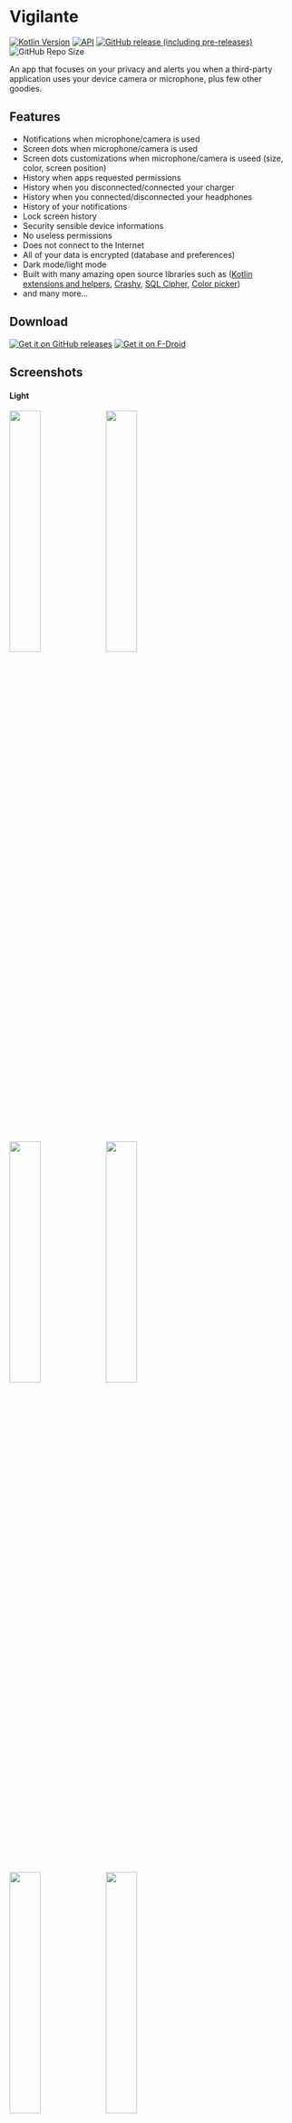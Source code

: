 # Vigilante

[![Kotlin Version](https://img.shields.io/badge/kotlin-1.4.20-blue.svg)](https://kotlinlang.org)
[![API](https://img.shields.io/badge/API-24%2B-brightgreen.svg?style=flat)](https://android-arsenal.com/api?level=21)
[![GitHub release (including pre-releases)](https://img.shields.io/github/v/release/FunkyMuse/Vigilante?include_prereleases)](https://github.com/FunkyMuse/Vigilante/releases/latest)
![GitHub Repo Size](https://img.shields.io/github/repo-size/FunkyMuse/Vigilante)


An app that focuses on your privacy and alerts you when a third-party application uses your device camera or microphone, plus few other goodies.

## Features
- Notifications when microphone/camera is used
- Screen dots when microphone/camera is used
- Screen dots customizations when microphone/camera is useed (size, color, screen position)
- History when apps requested permissions
- History when you disconnected/connected your charger
- History when you connected/disconnected your headphones
- History of your notifications
- Lock screen history
- Security sensible device informations
- No useless permissions
- Does not connect to the Internet
- All of your data is encrypted (database and preferences)
- Dark mode/light mode
- Built with many amazing open source libraries such as ([Kotlin extensions and helpers](https://github.com/FunkyMuse/KAHelpers), [Crashy](https://github.com/FunkyMuse/Crashy), [SQL Cipher](https://github.com/sqlcipher/android-database-sqlcipher), [Color picker](https://github.com/skydoves/ColorPickerView))
- and many more...

## Download
[![Get it on GitHub releases](https://i.ibb.co/q0mdc4Z/get-it-on-github.png)](https://github.com/FunkyMuse/Vigilante/releases/latest)
[![Get it on F-Droid](https://fdroid.gitlab.io/artwork/badge/get-it-on.png)](https://f-droid.org/en/packages/com.crazylegend.vigilante/)

## Screenshots

#### Light

<img src="https://raw.githubusercontent.com/FunkyMuse/Vigilante/master/fastlane/metadata/android/en-US/images/phoneScreenshots/screen_1.png" width="33%"> </img><img src="https://raw.githubusercontent.com/FunkyMuse/Vigilante/master/fastlane/metadata/android/en-US/images/phoneScreenshots/screen_2.png" width="33%"> </img><img src="https://raw.githubusercontent.com/FunkyMuse/Vigilante/master/fastlane/metadata/android/en-US/images/phoneScreenshots/screen_3.png" width="33%"></img> <img src="https://raw.githubusercontent.com/FunkyMuse/Vigilante/master/fastlane/metadata/android/en-US/images/phoneScreenshots/screen_4.png" width="33%"></img> <img src="https://raw.githubusercontent.com/FunkyMuse/Vigilante/master/fastlane/metadata/android/en-US/images/phoneScreenshots/screen_5.png" width="33%"></img> <img src="https://raw.githubusercontent.com/FunkyMuse/Vigilante/master/fastlane/metadata/android/en-US/images/phoneScreenshots/screen_6.png" width="33%"></img>
#### Dark

<img src="https://raw.githubusercontent.com/FunkyMuse/Vigilante/master/fastlane/metadata/android/en-US/images/phoneScreenshots/screen_7.png" width="33%"></img> <img src="https://raw.githubusercontent.com/FunkyMuse/Vigilante/master/fastlane/metadata/android/en-US/images/phoneScreenshots/screen_8.png" width="33%"></img> <img src="https://raw.githubusercontent.com/FunkyMuse/Vigilante/master/fastlane/metadata/android/en-US/images/phoneScreenshots/screen_9.png" width="33%"></img> <img src="https://raw.githubusercontent.com/FunkyMuse/Vigilante/master/fastlane/metadata/android/en-US/images/phoneScreenshots/screen_10.png" width="33%"></img> <img src="https://raw.githubusercontent.com/FunkyMuse/Vigilante/master/fastlane/metadata/android/en-US/images/phoneScreenshots/screen_11.png" width="33%"></img> <img src="https://raw.githubusercontent.com/FunkyMuse/Vigilante/master/fastlane/metadata/android/en-US/images/phoneScreenshots/screen_12.png" width="33%"></img>

## Translations
* 🇪🇸 [@miguelcanosantana](https://github.com/miguelcanosantana)
* 🇵🇹 [@mezysinc](https://github.com/mezysinc)
* 🇨🇳 [@sr093906](https://github.com/sr093906)
* 🇷🇺 [@ferhadnecef](https://github.com/ferhadnecef)

## Built With 🛠

Some of the popular libraries and MVVM clean architecture used with Room database as a source

* [Kotlin](https://kotlinlang.org/) - First class and official programming language for Android development.

* [Coroutines](https://kotlinlang.org/docs/reference/coroutines-overview.html) - Threads on steroids for Kotlin
* [Flow](https://kotlin.github.io/kotlinx.coroutines/kotlinx-coroutines-core/kotlinx.coroutines.flow/-flow/) - A cold asynchronous data stream that sequentially emits values and completes normally or with an exception.
* [StateFlow](https://kotlin.github.io/kotlinx.coroutines/kotlinx-coroutines-core/kotlinx.coroutines.flow/-state-flow/) - A live data replacement

* [Android JetPack](https://developer.android.com/jetpack) - Collection of libraries that help you design robust, testable, and maintainable apps.
  * [Paging3](https://developer.android.com/topic/libraries/architecture/paging) - Load and display small chunks of data at a time.
  * [ViewModel](https://developer.android.com/topic/libraries/architecture/viewmodel) - Stores UI-related data that isn't destroyed on UI changes.
  * [ViewBinding](https://developer.android.com/topic/libraries/view-binding) - A robust replacement for findViewById, kotlin sytnhetics and DataBinding
  * [Navigation Components](https://developer.android.com/guide/navigation/navigation-getting-started) - Navigate fragments as never easier before
  * [SavedStateHandle](https://developer.android.com/reference/androidx/lifecycle/SavedStateHandle) - A handle to saved state passed down to androidx.lifecycle.ViewModel. 
  * [Room](https://developer.android.google.cn/jetpack/androidx/releases/room) - Persistence library provides an abstraction layer over SQLite to allow for more robust database access while harnessing the full power of SQLite.
  * [Biometrics](https://developer.android.com/jetpack/androidx/releases/biometric) - Authenticate with biometrics or device credentials, and perform cryptographic operations. 
  * [Security](https://developer.android.com/jetpack/androidx/releases/security) - Safely manage keys and encrypt files and sharedpreferences. 
  * [Start-up](https://developer.android.com/jetpack/androidx/releases/startup) - Implement a straightforward, performant way to initialize components at app startup such as our crash reporting library [Crashy](https://github.com/FunkyMuse/Crashy).
* [Material Components for Android](https://github.com/material-components/material-components-android) - Modular and customizable Material Design UI components for Android.
* [Dependency Injection](https://developer.android.com/training/dependency-injection) -
  * [Hilt-Dagger](https://dagger.dev/hilt/) - Standard library to incorporate Dagger dependency injection into an Android application.
  * [Hilt-ViewModel](https://developer.android.com/training/dependency-injection/hilt-jetpack) - DI for injecting `ViewModel`.

* Architecture
    * Clean Architecture
    * MVVM 
    * Offline with Room + SQL Cipher
* Tests - TBA

## Find this repository useful? ❤️

Support it by joining [stargazers](https://github.com/FunkyMuse/Vigilante/stargazers) for this repository. 🌠

And [follow me](https://github.com/FunkyMuse) or check my [blog](https://www.funkymuse.dev/) for my next creations! ⭐

## Contributions

Feature requests and translations are welcome

## License
[GNU General Public License v3.0](https://github.com/FunkyMuse/Vigilante/blob/master/LICENSE)


